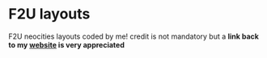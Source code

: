 # F2U layouts
F2U neocities layouts coded by me!
credit is not mandatory but a <b>link back to my <a href="https://doqmeat.neocities.org/">website</a> is very appreciated</b>
